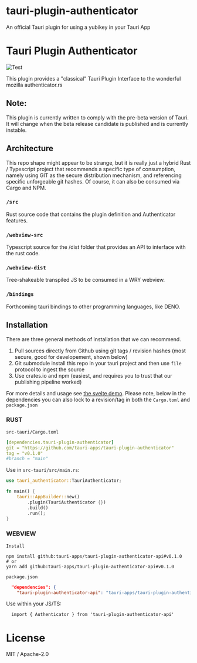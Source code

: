 # tauri-plugin-authenticator
An official Tauri plugin for using a yubikey in your Tauri App
# Tauri Plugin Authenticator
![Test](https://github.com/tauri-apps/tauri-plugin-authenticator/workflows/Test/badge.svg)

This plugin provides a "classical" Tauri Plugin Interface to the wonderful mozilla authenticator.rs

## Note:
This plugin is currently written to comply with the pre-beta version of Tauri. It will change when the beta release candidate is published and is currently instable.

## Architecture
This repo shape might appear to be strange, but it is really just a hybrid Rust / Typescript project that recommends a specific type of consumption, namely using GIT as the secure distribution mechanism, and referencing specific unforgeable git hashes. Of course, it can also be consumed via Cargo and NPM.

### `/src`
Rust source code that contains the plugin definition and Authenticator features.

### `/webview-src`
Typescript source for the /dist folder that provides an API to interface with the rust code.

### `/webview-dist`
Tree-shakeable transpiled JS to be consumed in a WRY webview.

### `/bindings`
Forthcoming tauri bindings to other programming languages, like DENO.

## Installation
There are three general methods of installation that we can recommend.
1. Pull sources directly from Github using git tags / revision hashes (most secure, good for developement, shown below)
2. Git submodule install this repo in your tauri project and then use `file` protocol to ingest the source
3. Use crates.io and npm (easiest, and requires you to trust that our publishing pipeline worked)

For more details and usage see [the svelte demo](examples/svelte-app/src/App.svelte). Please note, below in the dependencies you can also lock to a revision/tag in both the `Cargo.toml` and `package.json`

### RUST
`src-tauri/Cargo.toml`
```yaml
[dependencies.tauri-plugin-authenticator]
git = "https://github.com/tauri-apps/tauri-plugin-authenticator"
tag = "v0.1.0"
#branch = "main"
```

Use in `src-tauri/src/main.rs`:
```rust
use tauri_authenticator::TauriAuthenticator;

fn main() {
    tauri::AppBuilder::new()
        .plugin(TauriAuthenticator {})
        .build()
        .run();
}
```

### WEBVIEW
`Install`
```
npm install github:tauri-apps/tauri-plugin-authenticator-api#v0.1.0
# or
yarn add github:tauri-apps/tauri-plugin-authenticator-api#v0.1.0
```

`package.json`
```json
  "dependencies": {
    "tauri-plugin-authenticator-api": "tauri-apps/tauri-plugin-authenticator-api#v0.1.0",
```

Use within your JS/TS:
```
  import { Authenticator } from 'tauri-plugin-authenticator-api'
```

# License
MIT / Apache-2.0
